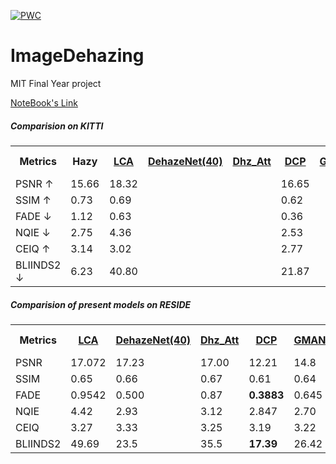  	
[![PWC](https://img.shields.io/endpoint.svg?url=https://paperswithcode.com/badge/lca-net-light-convolutional-autoencoder-for/image-dehazing-on-reside)](https://paperswithcode.com/sota/image-dehazing-on-reside?p=lca-net-light-convolutional-autoencoder-for)
# ImageDehazing
 MIT Final Year project

[NoteBook's Link](https://nbviewer.jupyter.org/github/abubakrsiddq/ImageDehazing/tree/main/)

##### Comparision on KITTI
<table>
 <tr>
  <th>Metrics</th>
  <th><a >Hazy</a></th>
   <th><a href="models/LCA-net">LCA</a></th>
    <th><a href="models/DeHazenet">DehazeNet(40)</a></th>
    <th><a href="models/dehazenet_attention">Dhz_Att</a></th>
    <th><a href="models/DCP">DCP</a></th>
    <th><a href="models/GMAN_net">GMAN</a></th>
    <th><a href="models/GCA-net">GCA(30)</a></th>
    <th><a href="models/FFA-net">FFA(10)</a></th>
    <th><a href="models/unet">U-net</a></th>
  <th><a href="models/novel">Novel</a></th>
  
  
  </tr>
   <tr>
    <td>PSNR &#8593</td>
      <td class="hazy">15.66</td>
    <td class="lca">18.32</td>
    <td class="dehazenet"></td>
    <td></td>
    <td class="dcp">16.65</td>
    <td class="gman"></td>
    <td class="gca"></td>
    <td class="FFA"></td>
    <td class="unet">24.56</td>
    <td class="novel">31.35</td>
   </tr>
    <tr>
    <td>SSIM &#8593</td>
         <td class="hazy">0.73</td>
    <td class="lca">0.69</td>
    <td class="dehazenet"></td>
    <td></td>
    <td class="dcp">0.62</td>
    <td class="gman"></td>
    <td class="gca"></td>
    <td class="FFA"></td>
    <td class="unet">0.86</td>
    <td class="novel">0.95</td>
 </tr>
   
  <tr>
   <td>FADE &#8595</td>
     <td class="hazy">1.12</td>
    <td class="lca">0.63</td>
    <td class="dehazenet"></td>
    <td></td>
    <td class="dcp">0.36</td>
    <td class="gman"></td>
    <td class="gca"></td>
    <td class="FFA"></td>
    <td class="unet">0.57</td>
    <td class="novel">0.45</td>
  <tr>
    <td>NQIE &#8595</td>
     <td class="hazy">2.75</td>
    <td class="lca">4.36</td>
    <td class="dehazenet"></td>
    <td></td>
    <td class="dcp">2.53</td>
    <td class="gman"></td>
    <td class="gca"></td>
    <td class="FFA"></td>
    <td class="unet">2.73</td>
    <td class="novel">2.79</td>
   
  </tr>
  
  <tr>
    <td>CEIQ &#8593</td>
     <td class="hazy">3.14</td>
    <td class="lca">3.02</td>
    <td class="dehazenet"></td>
    <td></td>
    <td class="dcp">2.77</td>
    <td class="gman"></td>
    <td class="gca"></td>
    <td class="FFA"></td>
    <td class="unet">3.19</td>
    <td class="novel">3.27</td>
  </tr>
  <tr>
    <td>BLIINDS2 &#8595</td>
        <td class="hazy">6.23</td>
    <td class="lca">40.80</td>
    <td class="dehazenet"></td>
    <td></td>
    <td class="dcp">21.87</td>
    <td class="gman"></td>
    <td class="gca"></td>
    <td class="FFA"></td>
    <td class="unet">8.88</td>
    <td class="novel">11.86</td>
  </tr>
 </table>
 
 
 
 
 
 
 
 
 
 
 
 
 
 

##### Comparision of present models on RESIDE

<table style="width:100%">
  <tr>
    <th>Metrics</th>
     <th><a href="models/LCA-net">LCA</a></th>
    <th><a href="models/DeHazenet">DehazeNet(40)</a></th>
    <th><a href="models/dehazenet_attention">Dhz_Att</a></th>
    <th><a href="models/DCP">DCP</a></th>
    <th><a href="models/GMAN_net">GMAN</a></th>
    <th><a href="models/GCA-net">GCA(30)</a></th>
    <th><a href="models/FFA-net">FFA(10)</a></th>
    <th><a href="models/unet">U-net</a></th>
   
  </tr>
  <tr>
    <td>PSNR</td>
      <td>17.072</td>
    <td>17.23</td>
    <td>17.00</td>
    <td>12.21</td>
    <td>14.8</td>
    <td>20.13</td>
    <td><b>20.67</b></td>
    <td>19.38</td>
   </tr>
    <tr>
    <td>SSIM</td>
     <td>0.65</td>
    <td>0.66</td>
  <td>0.67</td>
    <td>0.61</td>
  <td>0.64</td>
     <td>0.77</td>
      <td><b>0.79</b></td>
      <td>0.73</td>
   </tr>
   
  <tr>
    <td>FADE</td>
       <td>0.9542</td>
    <td>0.500</td>
  <td>0.87</td>
  <td><b>0.3883</b></td>
    <td>0.645</td>
  <td>0.91</td>
  <td>1.24</td>
  <td>0.68</td>
  </tr>
  <tr>
    <td>NQIE</td>
       <td>4.42</td>
    <td>2.93</td>
  <td>3.12</td>
    <td>2.847</td>
  <td>2.70</td>
  <td>2.7</td>
  <td><b>2.67</b></td>
  <td>3.71</td>
  </tr>
  
  <tr>
    <td>CEIQ</td>
       <td>3.27</td>
    <td>3.33</td>
  <td>3.25</td>
    <td>3.19</td>
  <td>3.22</td>
  <td>3.22</td>
  <td><b>3.42</b></td>
  <td>3.4</td>
  </tr>
  <tr>
    <td>BLIINDS2</td>
       <td>49.69</td>
    <td>23.5</td>
  <td>35.5</td>
    <td><b>17.39</b></td>
  <td>26.42</td>
  <td>27.5</td>
  <td>24.4</td>
  <td>39.11</td>
  </tr>
  </table>


